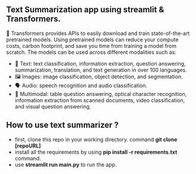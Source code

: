 ## Text Summarization app using streamlit & Transformers.

🤗 Transformers provides APIs to easily download and train state-of-the-art pretrained models. Using pretrained models can reduce your compute costs, carbon footprint, and save you time from training a model from scratch. The models can be used across different modalities such as:

- 📝 Text: text classification, information extraction, question answering, summarization, translation, and text generation in over 100 languages.
- 🖼️ Images: image classification, object detection, and segmentation.
- 🗣️ Audio: speech recognition and audio classification.
- 🐙 Multimodal: table question answering, optical character recognition, information extraction from scanned documents, video classification, and visual question answering.

## How to use text summarizer ?
- first, clone this repo in your working directory. command **git clone [repoURL]**
- install all the requirements by using **pip install -r requirements.txt** command.
- use **streamlit run main.py** to run the app.
